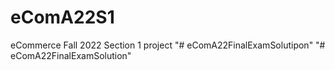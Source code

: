 # eComA22S1
eCommerce Fall 2022 Section 1 project
"# eComA22FinalExamSolutipon" 
"# eComA22FinalExamSolution" 
